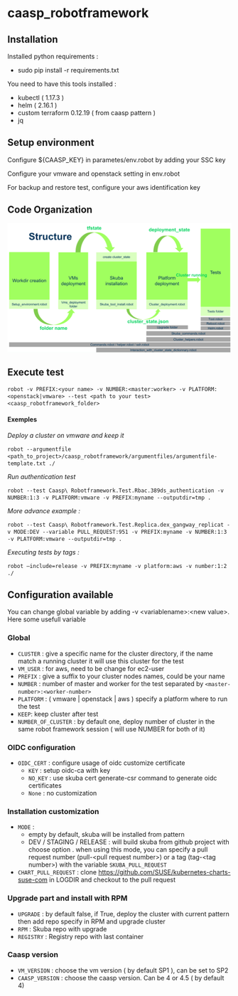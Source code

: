 # caasp_robotframework

## Installation

Installed python requirements : 
- sudo pip install -r requirements.txt

You need to have this tools installed : 
- kubectl ( 1.17.3 )
- helm ( 2.16.1 )
- custom terraform 0.12.19 ( from caasp pattern )
- jq

## Setup environment
Configure ${CAASP_KEY} in parametes/env.robot by adding your SSC key

Configure your vmware and openstack setting in env.robot

For backup and restore test, configure your aws identification key

## Code Organization

![alt text](code_organization.png "Code organization")

## Execute test


```
robot -v PREFIX:<your name> -v NUMBER:<master:worker> -v PLATFORM:<openstack|vmware> --test <path to your test>  <caasp_robotframework_folder>
```
#### Exemples
*Deploy a cluster on vmware and keep it*

```
robot --argumentfile <path_to_project>/caasp_robotframework/argumentfiles/argumentfile-template.txt ./
```

*Run authentication test*
 ```
robot --test Caasp\ Robotframework.Test.Rbac.389ds_authentication -v NUMBER:1:3 -v PLATFORM:vmware -v PREFIX:myname --outputdir=tmp .
```
*More advance example :*
```
robot --test Caasp\ Robotframework.Test.Replica.dex_gangway_replicat -v MODE:DEV --variable PULL_REQUEST:951 -v PREFIX:myname -v NUMBER:1:3 -v PLATFORM:vmware --outputdir=tmp .
```

*Executing tests by tags :*
```
robot –include=release -v PREFIX:myname -v platform:aws -v number:1:2 ./
```

## Configuration available

You can change global variable by adding -v \<variablename\>:\<new value\>. Here some usefull variable

### Global
- `CLUSTER` : give a specific name for the cluster directory, if the name match a running cluster it will use this cluster for the test
- `VM_USER` : for aws, need to be change for ec2-user
- `PREFIX` : give a suffix to your cluster nodes names, could be your name
- `NUMBER` : number of master and worker for the test separated by `<master-number>:<worker-number>` 
- `PLATFORM` : ( vmware | openstack | aws ) specify a platform where to run the test 
- `KEEP`: keep cluster after test
- `NUMBER_OF_CLUSTER` : by default one, deploy number of cluster in the same robot framework session ( will use NUMBER for both of it)

### OIDC configuration

- `OIDC_CERT` : configure usage of oidc customize certificate  
   - `KEY` : setup oidc-ca with key
   - `NO_KEY` : use skuba cert generate-csr command to generate oidc certificates
   - `None` : no customization

### Installation customization 
- `MODE` : 
    - empty by default, skuba will be installed from pattern
    - DEV / STAGING / RELEASE : will build skuba from github project with choose option 
        . when using this mode,  you can specify a pull request number (pull-\<pull request number>) or a tag (tag-\<tag number>) with the variable `SKUBA_PULL_REQUEST`
- `CHART_PULL_REQUEST` : clone https://github.com/SUSE/kubernetes-charts-suse-com in LOGDIR and checkout to the pull request

### Upgrade part and install with RPM
- `UPGRADE` : by default false, if True, deploy the cluster with current pattern then add repo specify in RPM and upgrade cluster
- `RPM` : Skuba repo with upgrade
- `REGISTRY` : Registry repo with last container

### Caasp version
 - `VM_VERSION` : choose the vm version ( by default SP1 ), can be set to SP2
 - `CAASP_VERSION` : choose the caasp version. Can be 4 or 4.5 ( by default 4)
